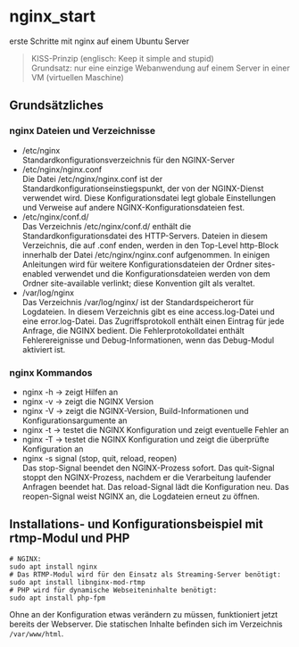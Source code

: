 # nginx_start
erste Schritte mit nginx auf einem Ubuntu Server
>KISS-Prinzip (englisch: Keep it simple and stupid)  
>Grundsatz: nur eine einzige Webanwendung auf einem Server in einer VM (virtuellen Maschine)
## Grundsätzliches
### nginx Dateien und Verzeichnisse
- /etc/nginx  
  Standardkonfigurationsverzeichnis für den NGINX-Server
- /etc/nginx/nginx.conf  
  Die Datei /etc/nginx/nginx.conf ist der Standardkonfigurationseinstiegspunkt, der von der NGINX-Dienst verwendet wird. Diese Konfigurationsdatei legt globale Einstellungen und Verweise auf andere NGINX-Konfigurationsdateien fest.
- /etc/nginx/conf.d/  
Das Verzeichnis /etc/nginx/conf.d/ enthält die Standardkonfigurationsdatei des HTTP-Servers. Dateien in diesem Verzeichnis, die auf .conf enden, werden in den Top-Level http-Block innerhalb der Datei /etc/nginx/nginx.conf aufgenommen. In einigen Anleitungen wird für weitere Konfigurationsdateien der Ordner sites-enabled verwendet und die Konfigurationsdateien werden von dem Ordner site-available verlinkt; diese Konvention gilt als veraltet.
- /var/log/nginx  
  Das Verzeichnis /var/log/nginx/ ist der Standardspeicherort für Logdateien. In diesem Verzeichnis gibt es eine access.log-Datei und eine error.log-Datei. Das Zugriffsprotokoll enthält einen Eintrag für jede Anfrage, die NGINX bedient. Die Fehlerprotokolldatei enthält Fehlerereignisse und Debug-Informationen, wenn das Debug-Modul aktiviert ist.
### nginx Kommandos
- nginx -h -> zeigt Hilfen an
- nginx -v -> zeigt die NGINX Version
- nginx -V -> zeigt die NGINX-Version, Build-Informationen und Konfigurationsargumente an
- nginx -t -> testet die NGINX Konfiguration und zeigt eventuelle Fehler an
- nginx -T -> testet die NGINX Konfiguration und zeigt die überprüfte Konfiguration an
- nginx -s signal (stop, quit, reload, reopen)  
  Das stop-Signal beendet den NGINX-Prozess sofort. Das quit-Signal stoppt den NGINX-Prozess, nachdem er die Verarbeitung laufender Anfragen beendet hat. Das reload-Signal lädt die Konfiguration neu. Das reopen-Signal weist NGINX an, die Logdateien erneut zu öffnen.  
## Installations- und Konfigurationsbeispiel mit rtmp-Modul und PHP
```
# NGINX:
sudo apt install nginx
# Das RTMP-Modul wird für den Einsatz als Streaming-Server benötigt:
sudo apt install libnginx-mod-rtmp
# PHP wird für dynamische Webseiteninhalte benötigt:
sudo apt install php-fpm
```
Ohne an der Konfiguration etwas verändern zu müssen, funktioniert jetzt bereits der Webserver. Die statischen Inhalte befinden sich im Verzeichnis `/var/www/html`.
